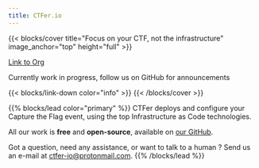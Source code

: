 ```yaml
---
title: CTFer.io
---
```


{{< blocks/cover title="Focus on your CTF, not the infrastructure" image_anchor="top" height="full" >}}


<a class="btn btn-lg btn-secondary me-3 mb-4" href="https://github.com/ctfer-io/">
  Link to Org  <i class="fab fa-github ms-2 "></i>
</a>
<p class="lead mt-5">Currently work in progress, follow us on GitHub for announcements </p>
{{< blocks/link-down color="info" >}}
{{< /blocks/cover >}}


{{% blocks/lead color="primary" %}}
CTFer deploys and configure your Capture the Flag event, using the top Infrastructure as Code technologies.

All our work is **free** and **open-source**, available on [our GitHub](https://github.com/ctfer-io).

Got a question, need any assistance, or want to talk to a human ? Send us an e-mail at [ctfer-io@protonmail.com](mailto:ctfer-io@protonmail.com).
{{% /blocks/lead %}}

